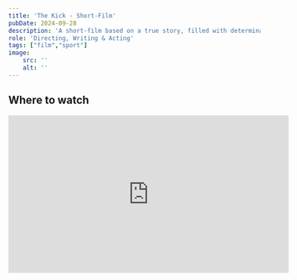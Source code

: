 ```yaml
---
title: 'The Kick - Short-Film'
pubDate: 2024-09-28
description: 'A short-film based on a true story, filled with determination, excitement and skill. The film tells the story of a young boy who has been injured for a long time and is finally returning to one of the things he loves most. The story is relatable by every athlete who has been through an injury.'
role: 'Directing, Writing & Acting'
tags: ["film","sport"]
image:
    src: ''
    alt: ''
---
```

## Where to watch
<iframe class="w-full" src="https://www.youtube.com/embed/jlQmpmpqoAM?vq=hd1080&rel=0&color=white" width="560" height="315" title="Locked In - Short Film" frameborder="0" allowfullscreen></iframe>

